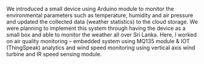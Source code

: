 We introduced a small device using Arduino module to monitor the environmental parameters such as temperature, humidity and air pressure and updated the collected data (weather statistics) to the cloud storage. 
We were planning to implement this system through having the device as a small box and able to monitor the weather all over Sri Lanka. 
Here, I worked on air quality monitoring – embedded system using MQ135 module & IOT (ThingSpeak) analytics and wind speed monitoring using vertical axis wind turbine and IR speed sensing module. 
